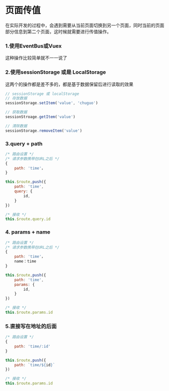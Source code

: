 # 页面传值

​	在实际开发的过程中，会遇到需要从当前页面切换到另一个页面，同时当前的页面部分信息到第二个页面，这时候就需要进行传值操作。

### 1.使用EventBus或Vuex

这种操作比较简单就不一一说了

### 2.使用sessionStorage 或是 LocalStorage

这两个的操作都是差不多的，都是基于数据保留后进行读取的效果

```js
// sessionStorage 或 localStorage
// 存放数据
sessionStorage.setItem('value', 'chuguo')

// 获取数据
sessionStroage.getItem('value')

// 清除数据
sessionStorage.removeItem('value')
```

### 3.query + path

```js
/* 路由设置 */
/* 请求参数携带在URL之后 */
{
	path: 'time'，
}

this.$route,push({
    path: 'time',
    query: {
        id,
    }
})

/* 接收 */
this.$route.query.id
```

### 4. params + name

```js
/* 路由设置 */
/* 请求参数携带在URL之后 */
{
	path: 'time'，
	name：time
}

this.$route,push({
    path: 'time',
    params: {
        id,
    }
})

/* 接收 */
this.$route.params.id
```

### 5.直接写在地址的后面

```js
/* 路由设置 */
{
	path: 'time/:id'
}

this.$route,push({
    path: `time/${id}`
})

/* 接收 */
this.$route.params.id
```



